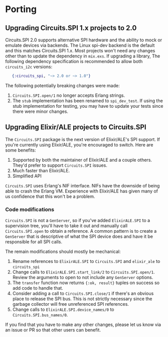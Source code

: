 # Porting

## Upgrading Circuits.SPI 1.x projects to 2.0

Circuits.SPI 2.0 supports alternative SPI hardware and the ability to mock or
emulate devices via backends. The Linux spi-dev backend is the default and this
matches Circuits.SPI 1.x. Most projects won't need any changes other than to
update the dependency in `mix.exs`. If upgrading a library, The following
dependency specification is recommended to allow both `circuits_i2c` versions:

```elixir
   {:circuits_spi, "~> 2.0 or ~> 1.0"}
```

The following potentially breaking changes were made:

1. `Circuits.SPI.open/1` no longer accepts Erlang strings.
2. The `stub` implementation has been renamed to `spi_dev_test`. If using the
   stub implementation for testing, you may have to update your tests since
   there were minor changes.

## Upgrading Elixir/ALE projects to Circuits.SPI

The `Circuits.SPI` package is the next version of Elixir/ALE's SPI support.
If you're currently using Elixir/ALE, you're encouraged to switch. Here are some
benefits:

1. Supported by both the maintainer of Elixir/ALE and a couple others. They'd
   prefer to support `Circuits.SPI` issues.
2. Much faster than Elixir/ALE.
3. Simplified API

`Circuits.SPI` uses Erlang's NIF interface. NIFs have the downside of being able
to crash the Erlang VM. Experience with Elixir/ALE has given many of us
confidence that this won't be a problem.

### Code modifications

`Circuits.SPI` is not a `GenServer`, so if you've added `ElixirALE.SPI` to a
supervision tree, you'll have to take it out and manually call
`Circuits.SPI.open` to obtain a reference. A common pattern is to create a
`GenServer` that is descriptive of what the SPI device does and have it be
responsible for all SPI calls.

The remain modifications should mostly be mechanical:

1. Rename references to `ElixirALE.SPI` to `Circuits.SPI` and `elixir_ale`
   to `circuits_spi`
2. Change calls to `ElixirALE.SPI.start_link/2` to `Circuits.SPI.open/1`.
   Review the arguments to open to not include any `GenServer` options.
3. The `transfer` function now returns `{:ok, result}` tuples on
   success so add code to handle that.
4. Consider adding a call to `Circuits.SPI.close/1` if there's an obvious place
   to release the SPI bus. This is not strictly necessary since the garbage
   collector will free unreferenced SPI references.
5. Change calls to `ElixirALE.SPI.device_names/0` to `Circuits.SPI.bus_names/0`.

If you find that you have to make any other changes, please let us know via an
issue or PR so that other users can benefit.
